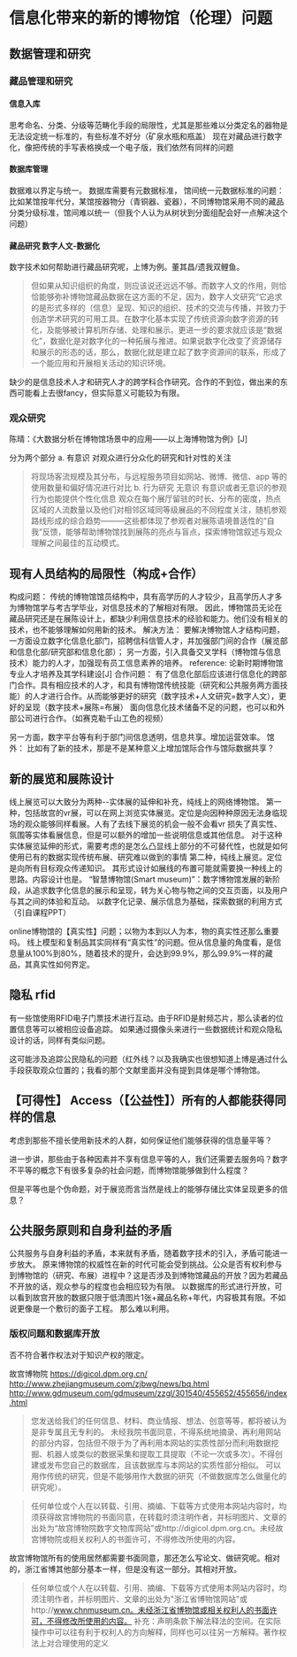 # 信息化带来的新的博物馆（伦理）问题
## 数据管理和研究
### 藏品管理和研究
#### 信息入库
思考命名、分类、分级等范畴化手段的局限性，尤其是那些难以分类定名的器物是无法设定统一标准的，有些标准不好分（矿泉水瓶和瓶盖）
现在对藏品进行数字化，像把传统的手写表格换成一个电子版，我们依然有同样的问题

#### 数据库管理
数据难以界定与统一。
数据库需要有元数据标准，
馆间统一元数据标准的问题：比如某馆按年代分，某馆按器物分（青铜器、瓷器），不同博物馆采用不同的藏品分类分级标准，馆间难以统一（但我个人认为从树状到分面组配会好一点解决这个问题）

#### 藏品研究 数字人文-数据化
数字技术如何帮助进行藏品研究呢，上博为例。董其昌/遗我双鲤鱼。

> 但如果从知识组织的角度，则应该说还远远不够。而数字人文的作用，则恰恰能够弥补博物馆藏品数据在这方面的不足，因为，数字人文研究“它追求的是形式多样的（信息）呈现、知识的组织、技术的交流与传播，并致力于创造学术研究的可用工具。在数字化基本实现了传统资源向数字资源的转化，及能够被计算机所存储、处理和展示。更进一步的要求就应该是“数据化”，数据化是对数字化的一种拓展与推进。如果说数字化改变了资源储存和展示的形态的话，那么，数据化就是建立起了数字资源间的联系，形成了一个能应用和开展相关活动的知识环境。

缺少的是信息技术人才和研究人才的跨学科合作研究。合作的不到位，做出来的东西可能看上去很fancy，但实际意义可能较为有限。

### 观众研究
陈晴：《大数据分析在博物馆场景中的应用——以上海博物馆为例》[J]

分为两个部分
 a. 有意识
对观众进行分众化的研究和针对性的关注
> 将现场客流规模及其分布，与远程服务项目如网站、微博、微信、app 等的使用数量和偏好情况进行对比
 b. 行为研究 无意识
有意识或者无意识的参观行为也能提供个性化信息
> 观众在每个展厅留驻的时长、分布的密度，热点区域的人流数量以及他们对相邻区域同等级展品的不同程度关注，随机参观路线形成的综合趋势———这些都体现了参观者对展陈语境普适性的“自我”反馈，能够帮助博物馆找到展陈的亮点与盲点，探索博物馆叙述与观众理解之间最佳的互动模式。

## 现有人员结构的局限性（构成+合作）
构成问题：
传统的博物馆馆员结构中，具有高学历的人才较少，且高学历人才多为博物馆学与考古学毕业，对信息技术的了解相对有限。
因此，博物馆员无论在藏品研究还是在展陈设计上，都缺少利用信息技术的经验和能力。他们没有相关的技术，也不能够理解如何用新的技术。
解决方法：
要解决博物馆人才结构问题，
一方面设立数字化信息化部门，招聘信科信管人才，并加强部门间的合作（展览部和信息化部/研究部和信息化部）；
另一方面，引入具备交叉学科（博物馆与信息技术）能力的人才，加强现有员工信息素养的培养。
reference: 论新时期博物馆专业人才培养及其学科建设[J]
合作问题：
有了信息化部后应该进行信息化的跨部门合作。具有相应技术的人才，和具有博物馆传统技能（研究和公共服务两方面技能）的人才进行合作。从而能够更好的研究（数字技术+人文研究=数字人文），更好的呈现（数字技术+展陈=布展）
面向信息化技术储备不足的问题，也可以和外部公司进行合作。（如赛克勒千山工色的视频）

另一方面，数字平台等有利于部门间信息透明，信息共享。增加运营效率。
馆外：
比如有了新的技术，那是不是某种意义上增加馆际合作与馆际数据共享？

## 新的展览和展陈设计
线上展览可以大致分为两种--实体展的延伸和补充，纯线上的网络博物馆。
第一种，包括故宫的vr展，可以在网上浏览实体展览。定位是向因种种原因无法身临现场的观众能够同样看展。人有了去线下展览的机会一般不会看vr
损失了真实性、氛围等实体看展信息，但是可以额外的增加一些说明信息或其他信息。
对于这种实体展览延伸的形式，需要考虑的是怎么凸显线上部分的不可替代性，也就是如何使用已有的数据实现传统布展、研究难以做到的事情
第二种，纯线上展览。定位是向所有目标观众传递知识。
其形式设计如展线的布置可能就需要换一种线上的思路。内容设计也是。
 “智慧博物馆(Smart museum)”：数字博物馆发展的新阶段，从追求数字化信息的展示和呈现，转为关心物与物之间的交互页面，以及用户与其之间的体验和互动。
以数字化记录、展示信息为基础，探索数据的利用方式
（引自课程PPT）

online博物馆的【真实性】问题；以物为本到以人为本，物的真实性还那么重要吗。
线上模型和复制品其实同样有“真实性”的问题。但从信息量的角度看，是信息量从100%到80%，随着技术的提升，会达到99.9%，那么99.9%一样的藏品，其真实性如何界定。

## 隐私 rfid

有一些馆使用RFID电子门票技术进行互动。由于RFID是射频芯片，那么读者的位置信息等可以被相应设备追踪。
如果通过摄像头来进行一些数据统计和观众隐私设计的话，同样有类似问题。

这可能涉及追踪公民隐私的问题（红外线？以及我确实也很想知道上博是通过什么手段获取观众位置的；我看的那个文献里面并没有提到具体是哪个博物馆。
## 【可得性】 Access（【公益性】）所有的人都能获得同样的信息
考虑到那些不擅长使用新技术的人群，如何保证他们能够获得的信息量平等？

进一步讲，那些由于各种因素并不享有信息平等的人，我们还需要去服务吗？数字不平等的概念下有很多复杂的社会问题，而博物馆能够做到什么程度？

但是平等也是个伪命题，对于展览而言当然是线上的能够存储比实体呈现更多的信息？

## 公共服务原则和自身利益的矛盾
公共服务与自身利益的矛盾，本来就有矛盾，随着数字技术的引入，矛盾可能进一步放大。
原来博物馆的权威性在新的时代可能会受到挑战。公众是否有权利参与到博物馆的（研究、布展）进程中？这是否涉及到博物馆藏品的开放？因为若藏品不开放的话，观众参与的程度也会相应较为有限。
以数据库的形式进行开放，可以看到故宫开放的数据只限于低清图片1张+藏品名称+年代，内容极其有限。不如说更像是一个敷衍的面子工程。
那么难以利用。

### 版权问题和数据库开放
否不符合著作权法对于知识产权的限定。

故宫博物院 https://digicol.dpm.org.cn/
http://www.zhejiangmuseum.com/zjbwg/news/bq.html
http://www.gdmuseum.com/gdmuseum/zzgl/301540/455652/455656/index.html
 
> 您发送给我们的任何信息、材料、商业情报、想法、创意等等，都将被认为是非专属且无专利的。
> 未经我院书面同意，不得系统地摘录、再利用网站的部分内容，包括但不限于为了再利用本网站的实质性部分而利用数据挖掘、机器人或类似的数据采集和提取工具提取（不论一次或多次）。不得创建或发布您自己的数据库，且该数据库与本网站的实质性部分相似。
可以用作传统的研究，但是不能够用作大数据的研究（不做数据库怎么做量化的研究呢）。

> 任何单位或个人在以转载、引用、摘编、下载等方式使用本网站内容时，均须获得故宫博物院的书面同意，在转载时须注明作者，并标明图片、文章的出处为“故宫博物院数字文物库网站”或http://digicol.dpm.org.cn。未经故宫博物院或相关权利人的书面许可，不得修改所使用的内容。

故宫博物馆所有的使用居然都需要书面同意，那还怎么写论文、做研究呢。相对的，浙江省博其他部分基本一样，但是没有这一部分。其相对开放。

> 任何单位或个人在以转载、引用、摘编、下载等方式使用本网站内容时，均须注明作者，并标明图片、文章的出处为"浙江省博物馆网站"或http://www.chnmuseum.cn。未经浙江省博物馆或相关权利人的书面许可，不得修改所使用的内容。
补充：声明条款下解法释法的空间。在实际操作中可以往有利于权利人的方向解释，同样也可以往另一方解释。著作权法上对合理使用的定义
















